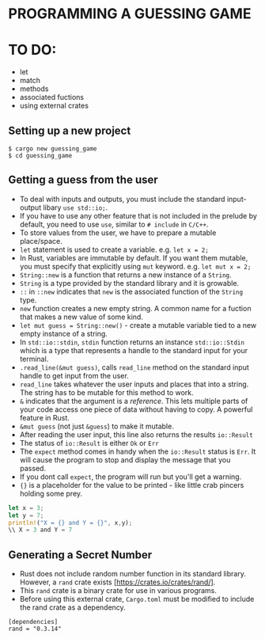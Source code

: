 # PROGRAMMING A GUESSING GAME

# TO DO:
- let
- match
- methods
- associated fuctions
- using external crates

## Setting up a new project
`$ cargo new guessing_game` <br>
`$ cd guessing_game`

## Getting a guess from the user
* To deal with inputs and outputs, you must include the standard input-output libary `use std::io;`.
* If you have to use any other feature that is not included in the prelude by default, you need to use `use`, similar to `# include` in `C/C++`.
* To store values from the user, we have to prepare a mutable place/space.
* `let` statement is used to create a variable. e.g. `let x = 2;`
* In Rust, variables are immutable by default. If you want them mutable, you must specify that explicitly using `mut` keyword. e.g. `let mut x = 2;`
* `String::new` is a function that returns a new instance of a `String`.
* `String` is a type provided by the standard library and it is growable.
* `::` in `::new` indicates that `new` is the associated function of the `String` type. 
* `new` function creates a new empty string. A common name for a fuction that makes a new value of some kind.
* `let mut guess = String::new()` - create a mutable variable tied to a new empty instance of a string.
* In `std::io::stdin`, `stdin` function returns an instance `std::io::Stdin` which is a type that represents a handle to the standard input for your terminal.
* `.read_line(&mut guess)`, calls `read_line` method on the standard input handle to get input from the user.
* `read_line` takes whatever the user inputs and places that into a string. The string has to be mutable for this method to work.
* `&` indicates that the argument is a *reference*. This lets multiple parts of your code access one piece of data without having to copy. A powerful feature in Rust.
* `&mut guess` (not just `&guess`) to make it mutable.
* After reading the user input, this line also returns the results `io::Result`
* The status of `io::Result` is either `Ok` or `Err`
* The `expect` method comes in handy when the `io::Result` status is `Err`. It will cause the program to stop and display the message that you passed.
* If you dont call `expect`, the program will run but you'll get a warning.
* `{}` is a placeholder for the value to be printed - like little crab pincers holding some prey. <br>
```Rust
let x = 3;
let y = 7;
println!("X = {} and Y = {}", x,y);
\\ X = 3 and Y = 7
```

## Generating a Secret Number
* Rust does not include random number function in its standard library. However, a `rand` crate exists [https://crates.io/crates/rand/].
* This `rand` crate is a binary crate for use in various programs.
* Before using this external crate, `Cargo.toml` must be modified to include the rand crate as a dependency.
```
[dependencies]
rand = "0.3.14"
```








